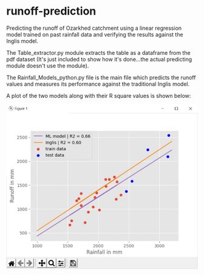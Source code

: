 # runoff-prediction
Predicting the runoff of Ozarkhed catchment using a linear regression model trained on past rainfall data and verifying the results against the Inglis model.

The Table_extractor.py module extracts the table as a dataframe from the pdf dataset (It's just included to show how it's done...the actual predicting module doesn't use the module).

The Rainfall_Models_python.py file is the main file which predicts the runoff values and measures its performance against the traditional Inglis model.

A plot of the two models along with their R square values  is shown below:

![Alt Text](plot.jpg)
